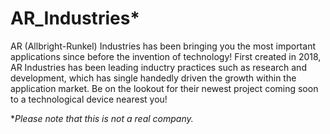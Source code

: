 # AR_Industries*
AR (Allbright-Runkel) Industries has been bringing you the most important applications since before the invention of technology! First created in 2018, AR Industries has been leading inductry practices such as research and development, which has single handedly driven the growth within the application market. Be on the lookout for their newest project coming soon to a technological device nearest you!

**Please note that this is not a real company.*
